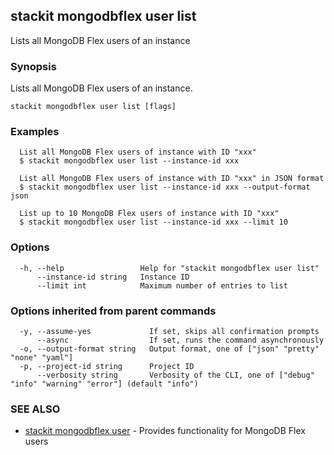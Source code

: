 ## stackit mongodbflex user list

Lists all MongoDB Flex users of an instance

### Synopsis

Lists all MongoDB Flex users of an instance.

```
stackit mongodbflex user list [flags]
```

### Examples

```
  List all MongoDB Flex users of instance with ID "xxx"
  $ stackit mongodbflex user list --instance-id xxx

  List all MongoDB Flex users of instance with ID "xxx" in JSON format
  $ stackit mongodbflex user list --instance-id xxx --output-format json

  List up to 10 MongoDB Flex users of instance with ID "xxx"
  $ stackit mongodbflex user list --instance-id xxx --limit 10
```

### Options

```
  -h, --help                 Help for "stackit mongodbflex user list"
      --instance-id string   Instance ID
      --limit int            Maximum number of entries to list
```

### Options inherited from parent commands

```
  -y, --assume-yes             If set, skips all confirmation prompts
      --async                  If set, runs the command asynchronously
  -o, --output-format string   Output format, one of ["json" "pretty" "none" "yaml"]
  -p, --project-id string      Project ID
      --verbosity string       Verbosity of the CLI, one of ["debug" "info" "warning" "error"] (default "info")
```

### SEE ALSO

* [stackit mongodbflex user](./stackit_mongodbflex_user.md)	 - Provides functionality for MongoDB Flex users

